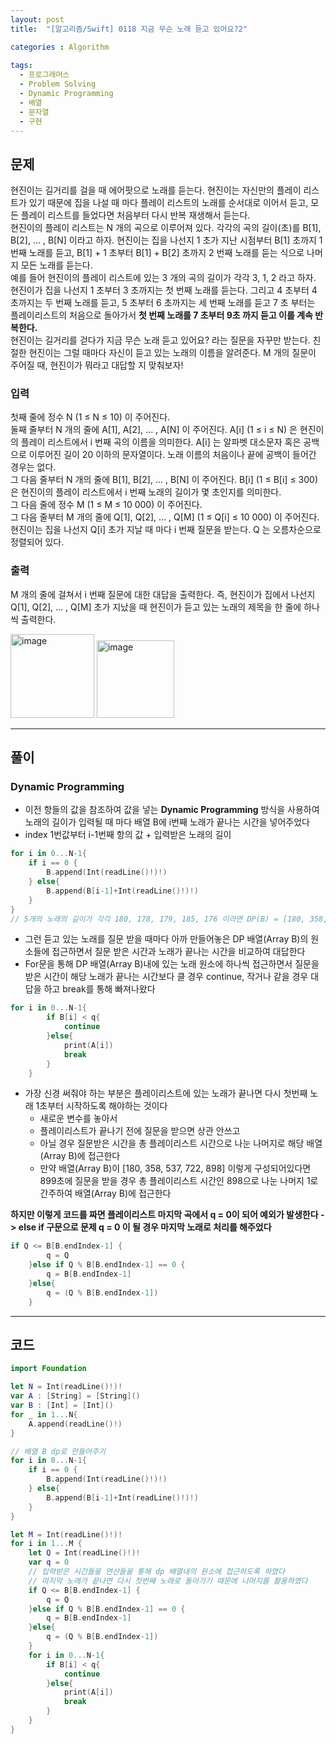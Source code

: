 ```yaml
---
layout: post
title:  "[알고리즘/Swift] 0118 지금 무슨 노래 듣고 있어요?2"

categories : Algorithm
  
tags:
  - 프로그래머스
  - Problem Solving
  - Dynamic Programming
  - 배열
  - 문자열
  - 구현
---
```


## 문제
현진이는 길거리를 걸을 때 에어팟으로 노래를 듣는다. 현진이는 자신만의 플레이 리스트가 있기 때문에 집을 나설 때 마다 플레이 리스트의 노래를 순서대로 이어서 듣고, 모든 플레이 리스트를 들었다면 처음부터 다시 반복 재생해서 듣는다.   
현진이의 플레이 리스트는 N 개의 곡으로 이루어져 있다. 각각의 곡의 길이(초)를 B[1], B[2], … , B[N] 이라고 하자. 현진이는 집을 나선지 1 초가 지난 시점부터 B[1] 초까지 1 번째 노래를 듣고, B[1] + 1 초부터 B[1] + B[2] 초까지 2 번째 노래를 듣는 식으로 나머지 모든 노래를 듣는다.   
예를 들어 현진이의 플레이 리스트에 있는 3 개의 곡의 길이가 각각 3, 1, 2 라고 하자. 현진이가 집을 나선지 1 초부터 3 초까지는 첫 번째 노래를 듣는다. 그리고 4 초부터 4 초까지는 두 번째 노래를 듣고, 5 초부터 6 초까지는 세 번째 노래를 듣고 7 초 부터는 플레이리스트의 처음으로 돌아가서 **첫 번째 노래를 7 초부터 9초 까지 듣고 이를 계속 반복한다.**    
현진이는 길거리를 걷다가 지금 무슨 노래 듣고 있어요? 라는 질문을 자꾸만 받는다. 친절한 현진이는 그럴 때마다 자신이 듣고 있는 노래의 이름을 알려준다. M 개의 질문이 주어질 때, 현진이가 뭐라고 대답할 지 맞춰보자!

### 입력   
첫째 줄에 정수 N (1 ≤ N ≤ 10) 이 주어진다.   
둘째 줄부터 N 개의 줄에 A[1], A[2], ... , A[N] 이 주어진다. A[i] (1 ≤ i ≤ N) 은 현진이의 플레이 리스트에서 i 번째 곡의 이름을 의미한다. A[i] 는 알파벳 대소문자 혹은 공백으로 이루어진 길이 20 이하의 문자열이다. 노래 이름의 처음이나 끝에 공백이 들어간 경우는 없다.   
그 다음 줄부터 N 개의 줄에 B[1], B[2], ... , B[N] 이 주어진다. B[i] (1 ≤ B[i] ≤ 300) 은 현진이의 플레이 리스트에서 i 번째 노래의 길이가 몇 초인지를 의미한다.   
그 다음 줄에 정수 M (1 ≤ M ≤ 10 000) 이 주어진다.   
그 다음 줄부터 M 개의 줄에 Q[1], Q[2], ... , Q[M] (1 ≤ Q[i] ≤ 10 000) 이 주어진다. 현진이는 집을 나선지 Q[i] 초가 지날 때 마다 i 번째 질문을 받는다. Q 는 오름차순으로 정렬되어 있다.

### 출력 
M 개의 줄에 걸쳐서 i 번째 질문에 대한 대답을 출력한다. 즉, 현진이가 집에서 나선지 Q[1], Q[2], ... , Q[M] 초가 지났을 때 현진이가 듣고 있는 노래의 제목을 한 줄에 하나씩 출력한다.

<img width="134" alt="image" src="https://user-images.githubusercontent.com/110437548/213100718-588f9902-bc06-4bea-9f68-3b29211da76b.png">   
<img width="124" alt="image" src="https://user-images.githubusercontent.com/110437548/213100878-3112259e-654b-47a6-80b8-5293eefcaeb6.png">

* * *
## 풀이
### Dynamic Programming
- 이전 항들의 값을 참조하여 값을 넣는 **Dynamic Programming** 방식을 사용하여 노래의 길이가 입력될 때 마다 배열 B에 i번째 노래가 끝나는 시간을 넣어주었다
- index 1번값부터 i-1번째 항의 값 + 입력받은 노래의 길이
```swift
for i in 0...N-1{
    if i == 0 {
        B.append(Int(readLine()!)!)
    } else{
        B.append(B[i-1]+Int(readLine()!)!)
    }
}
// 5개의 노래의 길이가 각각 180, 178, 179, 185, 176 이라면 DP(B) = [180, 358, 537, 722, 898] (각 노래들이 끝나는 시간을 넣어줌)
``` 
- 그런 듣고 있는 노래를 질문 받을 때마다 아까 만들어놓은 DP 배열(Array B)의 원소들에 접근하면서 질문 받은 시간과 노래가 끝나는 시간을 비교하여 대답한다
- For문을 통해 DP 배열(Array B)내에 있는 노래 원소에 하나씩 접근하면서 질문을 받은 시간이 해당 노래가 끝나는 시간보다 클 경우 continue, 작거나 같을 경우 대답을 하고 break를 통해 빠져나왔다
```swift
for i in 0...N-1{
        if B[i] < q{
            continue
        }else{
            print(A[i])
            break
        }
    }
```
- 가장 신경 써줘야 하는 부분은 플레이리스트에 있는 노래가 끝나면 다시 첫번째 노래 1초부터 시작하도록 해야하는 것이다
  - 새로운 변수를 놓아서
  - 플레이리스트가 끝나기 전에 질문을 받으면 상관 안쓰고
  - 아닐 경우 질문받은 시간을 총 플레이리스트 시간으로 나눈 나머지로 해당 배열(Array B)에 접근한다
  - 만약 배열(Array B)이 [180, 358, 537, 722, 898] 이렇게 구성되어있다면
    899초에 질문을 받을 경우 총 플레이리스트 시간인 898으로 나눈 나머지 1로 간주하여 배열(Array B)에 접근한다

**하지만 이렇게 코드를 짜면 플레이리스트 마지막 곡에서 q = 0이 되어 예외가 발생한다 -> else if 구문으로 문제 q = 0 이 될 경우 마지막 노래로 처리를 해주었다**
```swift
if Q <= B[B.endIndex-1] {
        q = Q
    }else if Q % B[B.endIndex-1] == 0 {
        q = B[B.endIndex-1]
    }else{
        q = (Q % B[B.endIndex-1])
    }
```
  
* * *

## 코드
  
```swift
import Foundation

let N = Int(readLine()!)!
var A : [String] = [String]()
var B : [Int] = [Int]()
for _ in 1...N{
    A.append(readLine()!)
}

// 배열 B dp로 만들어주기
for i in 0...N-1{
    if i == 0 {
        B.append(Int(readLine()!)!)
    } else{
        B.append(B[i-1]+Int(readLine()!)!)
    }
}

let M = Int(readLine()!)!
for i in 1...M {
    let Q = Int(readLine()!)!
    var q = 0
    // 입력받은 시간들을 연산들을 통해 dp 배열내의 원소에 접근하도록 하였다
    // 마지막 노래가 끝나면 다시 첫번째 노래로 돌아가기 때문에 나머지를 활용하였다
    if Q <= B[B.endIndex-1] {
        q = Q
    }else if Q % B[B.endIndex-1] == 0 {
        q = B[B.endIndex-1]
    }else{
        q = (Q % B[B.endIndex-1])
    }
    for i in 0...N-1{
        if B[i] < q{
            continue
        }else{
            print(A[i])
            break
        }
    }
}

```
